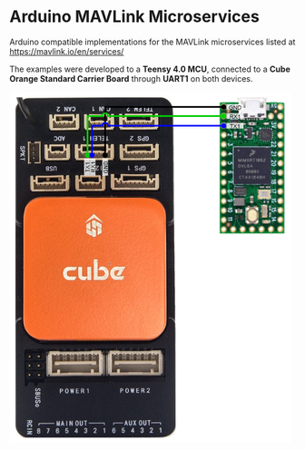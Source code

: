 # Arduino MAVLink Microservices

Arduino compatible implementations for the MAVLink microservices listed at https://mavlink.io/en/services/

The examples were developed to a **Teensy 4.0 MCU**, connected to a **Cube Orange Standard Carrier Board** through **UART1** on both devices.

![base_connection.png](base_connection.png)
